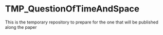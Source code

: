 # TMP_QuestionOfTimeAndSpace
This is the temporary repository to prepare for the one that will be published along the paper
